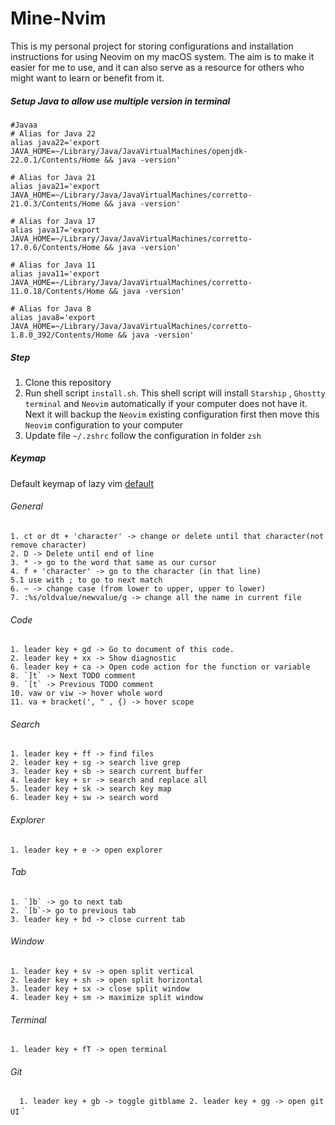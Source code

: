 # Mine-Nvim

  This is my personal project for storing configurations and installation instructions for using Neovim on my macOS system. The aim is to make it easier for me to use, and it can also serve as a resource for others who might want to learn or benefit from it.


##### Setup Java to allow use multiple version in terminal 

```
#Javaa
# Alias for Java 22
alias java22='export JAVA_HOME=~/Library/Java/JavaVirtualMachines/openjdk-22.0.1/Contents/Home && java -version'

# Alias for Java 21
alias java21='export JAVA_HOME=~/Library/Java/JavaVirtualMachines/corretto-21.0.3/Contents/Home && java -version'

# Alias for Java 17
alias java17='export JAVA_HOME=~/Library/Java/JavaVirtualMachines/corretto-17.0.6/Contents/Home && java -version'

# Alias for Java 11
alias java11='export JAVA_HOME=~/Library/Java/JavaVirtualMachines/corretto-11.0.18/Contents/Home && java -version'

# Alias for Java 8
alias java8='export JAVA_HOME=~/Library/Java/JavaVirtualMachines/corretto-1.8.0_392/Contents/Home && java -version'
```
##### Step
1. Clone this repository
2. Run shell script `install.sh`. This shell script will install `Starship` , `Ghostty terminal` and `Neovim` automatically
if your computer does not have it. Next it will backup the `Neovim` existing configuration first then move this `Neovim` configuration to your computer
3. Update file `~/.zshrc` follow the configuration in folder `zsh`


##### Keymap

Default keymap of lazy vim [default](https://www.lazyvim.org/configuration/general#keymaps)

###### General 
	1. ct or dt + 'character' -> change or delete until that character(not remove character)
	2. D -> Delete until end of line
	3. * -> go to the word that same as our cursor
	4. f + 'character' -> go to the character (in that line)
	5.1 use with ; to go to next match
	6. ~ -> change case (from lower to upper, upper to lower)
	7. :%s/oldvalue/newvalue/g -> change all the name in current file

###### Code 
	1. leader key + gd -> Go to document of this code.
	2. leader key + xx -> Show diagnostic
	6. leader key + ca -> Open code action for the function or variable
	8. `]t` -> Next TODO comment
	9. `[t` -> Previous TODO comment
	10. vaw or viw -> hover whole word
	11. va + bracket(', " , {) -> hover scope

###### Search 
	1. leader key + ff -> find files
	2. leader key + sg -> search live grep
	3. leader key + sb -> search current buffer
	4. leader key + sr -> search and replace all 
	5. leader key + sk -> search key map
	6. leader key + sw -> search word

###### Explorer 
	1. leader key + e -> open explorer

###### Tab 
	1. `]b` -> go to next tab 
	2. `[b`-> go to previous tab
	3. leader key + bd -> close current tab

###### Window 
	1. leader key + sv -> open split vertical
	2. leader key + sh -> open split horizontal
	3. leader key + sx -> close split window
	4. leader key + sm -> maximize split window

###### Terminal 
	1. leader key + fT -> open terminal
	   
###### Git 
`  1. leader key + gb -> toggle gitblame
  2. leader key + gg -> open git UI`
`
